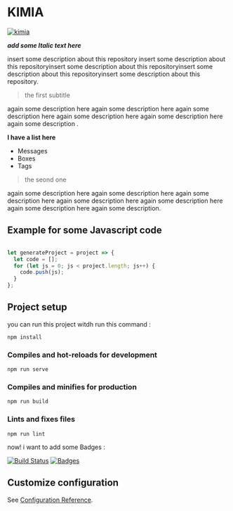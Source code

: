 # KIMIA

[![kimia](https://avatars2.githubusercontent.com/u/18642584?s=460&u=dd5f22e6b246dc8f360b0ab1567d371b335eb2de&v=4)](https://github.com/kimiashz)

***add some Italic text here***

insert some description about this repository insert some description about this repositoryinsert some description about this repositoryinsert some description about this repositoryinsert some description about this repository.


> the first subtitle

again some description here again some description here again some description here again some description here again some description here again some description .

**I have a list here**

- Messages
- Boxes
- Tags

> the seond one

again some description here again some description here again some description here again some description here again some description here again some description here again some description.





## Example for some Javascript code

```javascript

let generateProject = project => {
  let code = [];
  for (let js = 0; js < project.length; js++) {
    code.push(js);
  }
};
```

## Project setup

you can run this project witdh run this command :
```
npm install
```

### Compiles and hot-reloads for development
```
npm run serve
```

### Compiles and minifies for production
```
npm run build
```

### Lints and fixes files
```
npm run lint
```


now! i want to add some Badges :

[![Build Status](http://img.shields.io/travis/badges/badgerbadgerbadger.svg?style=flat-square)](https://travis-ci.org/badges/badgerbadgerbadger) 
[![Badges](http://img.shields.io/:badges-9/9-ff6799.svg?style=flat-square)](https://github.com/badges/badgerbadgerbadger)


## Customize configuration
See [Configuration Reference](https://cli.vuejs.org/config/).
